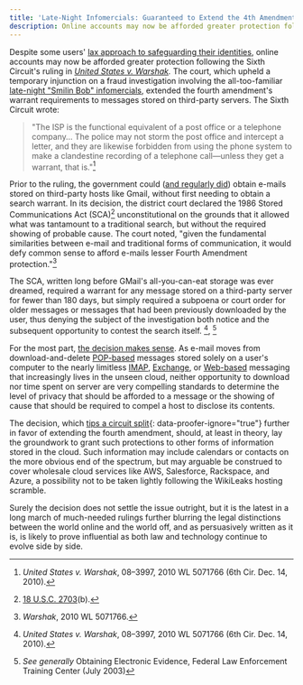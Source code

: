 ```yaml
---
title: 'Late-Night Infomercials: Guaranteed to Extend the 4th Amendment or Your Money Back'
description: Online accounts may now be afforded greater protection following the Sixth Circuit's ruling in United States v. Warshak. The court, upholding a temporary injunction on e-mail searches extended the fourth amendment's warrant requirements to messages stored on third-party servers.
---
```


Despite some users' [lax approach to safeguarding their identities](http://blogs.wsj.com/digits/2010/12/13/the-top-50-gawker-media-passwords/), online accounts may now be afforded greater protection following the Sixth Circuit's ruling in *[United States v. Warshak](http://www.ca6.uscourts.gov/opinions.pdf/10a0377p-06.pdf).* The court, which upheld a temporary injunction on a fraud investigation involving the all-too-familiar [late-night "Smilin Bob" infomercials](http://blogs.forbes.com/kashmirhill/2010/12/15/your-email-now-warrants-greater-privacy-thanks-to-sex-pill-peddling-dude/), extended the fourth amendment's warrant requirements to messages stored on third-party servers. The Sixth Circuit wrote:

> "The ISP is the functional equivalent of a post office or a telephone company… The police may not storm the post office and intercept a letter, and they are likewise forbidden from using the phone system to make a clandestine recording of a telephone call—unless they get a warrant, that is."[^1]

Prior to the ruling, the government could ([and regularly did](http://www.google.com/transparencyreport/governmentrequests/)) obtain e-mails stored on third-party hosts like Gmail, without first needing to obtain a search warrant. In its decision, the district court declared the 1986 Stored Communications Act (SCA)[^2] unconstitutional on the grounds that it allowed what was tantamount to a traditional search, but without the required showing of probable cause. The court noted, "given the fundamental similarities between e-mail and traditional forms of communication, it would defy common sense to afford e-mails lesser Fourth Amendment protection."[^3]

The SCA, written long before GMail's all-you-can-eat storage was ever dreamed, required a warrant for any message stored on a third-party server for fewer than 180 days, but simply required a subpoena or court order for older messages or messages that had been previously downloaded by the user, thus denying the subject of the investigation both notice and the subsequent opportunity to contest the search itself. [^1], [^4]

For the most part, [the decision makes sense](https://ben.balter.com/2010/10/10/does-every-cloud-have-a-silver-lining/ "Does Every Cloud Have a Silver Lining?"). As e-mail moves from download-and-delete [POP-based](http://en.wikipedia.org/wiki/Post_Office_Protocol) messages stored solely on a user's computer to the nearly limitless [IMAP](http://en.wikipedia.org/wiki/Internet_Message_Access_Protocol), [Exchange](http://en.wikipedia.org/wiki/Microsoft_Exchange_Server), or [Web-based](http://en.wikipedia.org/wiki/Webmail) messaging that increasingly lives in the unseen cloud, neither opportunity to download nor time spent on server are very compelling standards to determine the level of privacy that should be afforded to a message or the showing of cause that should be required to compel a host to disclose its contents.

The decision, which [tips a circuit split](http://volokh.com/2010/12/14/sixth-circuit-rules-that-e-mail-protected-by-the-fourth-amendment-warrant-requirement/){: data-proofer-ignore="true"} further in favor of extending the fourth amendment, should, at least in theory, lay the groundwork to grant such protections to other forms of information stored in the cloud. Such information may include calendars or contacts on the more obvious end of the spectrum, but may arguable be construed to cover wholesale cloud services like AWS, Salesforce, Rackspace, and Azure, a possibility not to be taken lightly following the WikiLeaks hosting scramble.

Surely the decision does not settle the issue outright, but it is the latest in a long march of much-needed rulings further blurring the legal distinctions between the world online and the world off, and as persuasively written as it is, is likely to prove influential as both law and technology continue to evolve side by side.

[^1]: *United States v. Warshak*, 08–3997, 2010 WL 5071766 (6th Cir. Dec. 14, 2010).

[^2]: [18 U.S.C. 2703](http://www.law.cornell.edu/uscode/18/usc_sec_18_00002703----000-.html)(b).

[^3]: *Warshak*, 2010 WL 5071766.

[^4]: *See generally* Obtaining Electronic Evidence, Federal Law Enforcement Training Center (July 2003)
